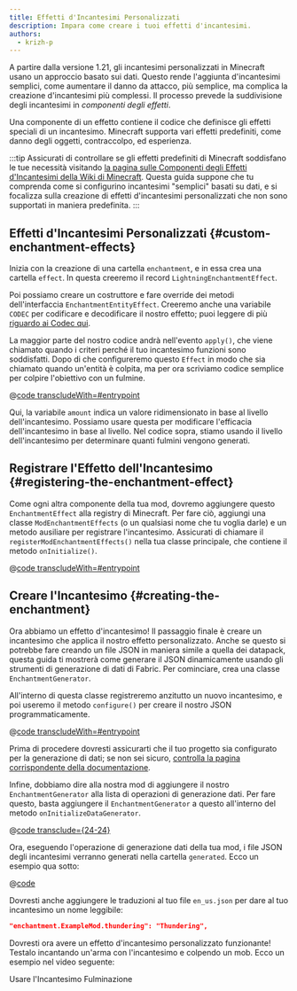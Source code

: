 ```yaml
---
title: Effetti d'Incantesimi Personalizzati
description: Impara come creare i tuoi effetti d'incantesimi.
authors:
  - krizh-p
---
```


A partire dalla versione 1.21, gli incantesimi personalizzati in Minecraft usano un approccio basato sui dati. Questo rende l'aggiunta d'incantesimi semplici, come aumentare il danno da attacco, più semplice, ma complica la creazione d'incantesimi più complessi. Il processo prevede la suddivisione degli incantesimi in _componenti degli effetti_.

Una componente di un effetto contiene il codice che definisce gli effetti speciali di un incantesimo. Minecraft supporta vari effetti predefiniti, come danno degli oggetti, contraccolpo, ed esperienza.

:::tip
Assicurati di controllare se gli effetti predefiniti di Minecraft soddisfano le tue necessità visitando [la pagina sulle Componenti degli Effetti d'Incantesimi della Wiki di Minecraft](https://minecraft.wiki/w/Enchantment_definition#Effect_components). Questa guida suppone che tu comprenda come si configurino incantesimi "semplici" basati su dati, e si focalizza sulla creazione di effetti d'incantesimi personalizzati che non sono supportati in maniera predefinita.
:::

## Effetti d'Incantesimi Personalizzati {#custom-enchantment-effects}

Inizia con la creazione di una cartella `enchantment`, e in essa crea una cartella `effect`. In questa creeremo il record `LightningEnchantmentEffect`.

Poi possiamo creare un costruttore e fare override dei metodi dell'interfaccia `EnchantmentEntityEffect`. Creeremo anche una variabile `CODEC` per codificare e decodificare il nostro effetto; puoi leggere di più [riguardo ai Codec qui](../codecs).

La maggior parte del nostro codice andrà nell'evento `apply()`, che viene chiamato quando i criteri perché il tuo incantesimo funzioni sono soddisfatti. Dopo di che configureremo questo `Effect` in modo che sia chiamato quando un'entità è colpita, ma per ora scriviamo codice semplice per colpire l'obiettivo con un fulmine.

@[code transcludeWith=#entrypoint](@/reference/latest/src/main/java/com/example/docs/enchantment/effect/LightningEnchantmentEffect.java)

Qui, la variabile `amount` indica un valore ridimensionato in base al livello dell'incantesimo. Possiamo usare questa per modificare l'efficacia dell'incantesimo in base al livello. Nel codice sopra, stiamo usando il livello dell'incantesimo per determinare quanti fulmini vengono generati.

## Registrare l'Effetto dell'Incantesimo {#registering-the-enchantment-effect}

Come ogni altra componente della tua mod, dovremo aggiungere questo `EnchantmentEffect` alla registry di Minecraft. Per fare ciò, aggiungi una classe `ModEnchantmentEffects` (o un qualsiasi nome che tu voglia darle) e un metodo ausiliare per registrare l'incantesimo. Assicurati di chiamare il `registerModEnchantmentEffects()` nella tua classe principale, che contiene il metodo `onInitialize()`.

@[code transcludeWith=#entrypoint](@/reference/latest/src/main/java/com/example/docs/enchantment/ModEnchantmentEffects.java)

## Creare l'Incantesimo {#creating-the-enchantment}

Ora abbiamo un effetto d'incantesimo! Il passaggio finale è creare un incantesimo che applica il nostro effetto personalizzato. Anche se questo si potrebbe fare creando un file JSON in maniera simile a quella dei datapack, questa guida ti mostrerà come generare il JSON dinamicamente usando gli strumenti di generazione di dati di Fabric. Per cominciare, crea una classe `EnchantmentGenerator`.

All'interno di questa classe registreremo anzitutto un nuovo incantesimo, e poi useremo il metodo `configure()` per creare il nostro JSON programmaticamente.

@[code transcludeWith=#entrypoint](@/reference/latest/src/client/java/com/example/docs/datagen/EnchantmentGenerator.java)

Prima di procedere dovresti assicurarti che il tuo progetto sia configurato per la generazione di dati; se non sei sicuro, [controlla la pagina corrispondente della documentazione](../data-generation/setup).

Infine, dobbiamo dire alla nostra mod di aggiungere il nostro `EnchantmentGenerator` alla lista di operazioni di generazione dati. Per fare questo, basta aggiungere il `EnchantmentGenerator` a questo all'interno del metodo `onInitializeDataGenerator`.

@[code transclude={24-24}](@/reference/latest/src/client/java/com/example/docs/datagen/ExampleModDataGenerator.java)

Ora, eseguendo l'operazione di generazione dati della tua mod, i file JSON degli incantesimi verranno generati nella cartella `generated`. Ecco un esempio qua sotto:

@[code](@/reference/latest/src/main/generated/data/fabric-docs-reference/enchantment/thundering.json)

Dovresti anche aggiungere le traduzioni al tuo file `en_us.json` per dare al tuo incantesimo un nome leggibile:

```json
"enchantment.ExampleMod.thundering": "Thundering",
```

Dovresti ora avere un effetto d'incantesimo personalizzato funzionante! Testalo incantando un'arma con l'incantesimo e colpendo un mob. Ecco un esempio nel video seguente:

<VideoPlayer src="/assets/develop/enchantment-effects/thunder.webm">Usare l'Incantesimo Fulminazione</VideoPlayer>
